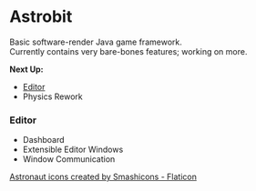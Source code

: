 # Astrobit
Basic software-render Java game framework.  
Currently contains very bare-bones features; working on more.

**Next Up:** 
- [Editor](#editor)
- Physics Rework

### Editor
- Dashboard
- Extensible Editor Windows
- Window Communication

[Astronaut icons created by Smashicons - Flaticon](https://www.flaticon.com/free-icons/astronaut)
